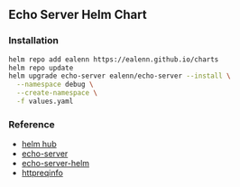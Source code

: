 ## Echo Server Helm Chart
### Installation
```bash
helm repo add ealenn https://ealenn.github.io/charts
helm repo update
helm upgrade echo-server ealenn/echo-server --install \
  --namespace debug \
  --create-namespace \
  -f values.yaml
```

### Reference

* [helm hub](https://hub.helm.sh/charts/ealenn/echo-server)
* [echo-server](https://github.com/Ealenn/echo-server)
* [echo-server-helm](https://github.com/Ealenn/charts)
* [httpreqinfo](https://github.com/koron/httpreqinfo)
